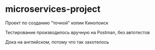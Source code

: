 # microservices-project

Проект по созданию "точной" копии Кинопоиск

Тестирование производилось вручную на Postman, без автотестов

Дока на английском, потому что так захотелось
